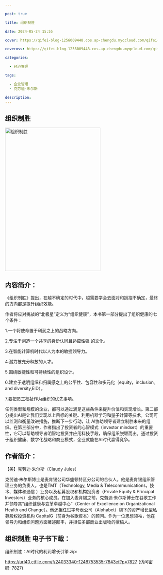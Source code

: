 ```yaml
---

post: true

title: 组织制胜

date: 2024-05-24 15:55

cover: https://qifei-blog-1256009448.cos.ap-chengdu.myqcloud.com/qifei-blog/6617423e68eb935713be8d74.jpg

coveross: https://qifei-blog-1256009448.cos.ap-chengdu.myqcloud.com/qifei-blog/6617423e68eb935713be8d74.jpg

categories:

  - 经济管理

tags:

  - 企业管理
  - 克劳迪·朱尔斯

description:
---
```


##  组织制胜

<img alt="组织制胜 " class="aligncenter loaded" data-was-processed="true" decoding="async" fetchpriority="high" height="471" src="https://qifei-blog-1256009448.cos.ap-chengdu.myqcloud.com/qifei-blog/6617423e68eb935713be8d74.jpg" style="cursor: zoom-in;" width="314"/>

## 内容简介：

《组织制胜》提出，在越不确定的时代中，越需要学会去面对和拥抱不确定，最终的方向都是提升组织效能。

作者将应对挑战的“北极星”定义为“组织健康”，本书第一部分提出了组织健康的七个条件：

1.一个将使命置于利润之上的战略方向。

2.专注于创造一个共享的身份认同且适应性强 的文化。

3.在智能计算机时代以人为本的敏捷领导力。

4.潜力被充分释放的人才。

5.围绕敏捷性和可持续性的组织设计。

6.建立于透明组织和归属感之上的公平性、包容性和多元化（equity，inclusion, and diversity,EID）。

7.要把员工福祉作为组织的优先事项。

任何类型和规模的企业，都可以通过满足这些条件来提升价值和实现增长。第二部分提出AI是让我们实现以上目标的关键。利用机器学习和量子计算等技术，公司可以监测和衡量改进措施，推断下一步行动，让 AI协助领导者建立制胜未来的组织。在第三部分中，作者指出了投资者的心智模式（investor mindset）的重要性，它可以帮助领导者明智地投资并应用科技手段，确保组织脱颖而出。通过投资于组织健康、数字化战略和商业模式，企业就能在AI时代赢得竞争。

## 作者简介：

【美】克劳迪·朱尔斯（Claudy Jules）

克劳迪·朱尔斯博士是麦肯锡公司华盛顿特区分公司的合伙人。他是麦肯锡组织管理业务的负责人，也是TMT（Technology, Media &amp; Telecommunications，技术、媒体和通信 ）业务以及私募股权和机构投资者（Private Equity &amp; Principal Investors）业务的核心成员。在加入麦肯锡之前，克劳迪·朱尔斯博士在谷歌工作并领导其“组织健康与变革卓越中心”（Center of Excellence on Organizational Health and Change）。他还担任过字母表公司（Alphabet）旗下的资产增长型私募股权投资机构 CapitalG（前身为谷歌资本）的顾问。作为一位思想领袖，他在领导力和组织问题方面著述颇丰，并担任多部商业出版物的撰稿人。

## 组织制胜 电子书下载：
组织制胜：AI时代的利润增长引擎.zip: 

https://url40.ctfile.com/f/24033340-1248753535-7843ef?p=7827 (访问密码: 7827)
